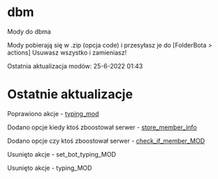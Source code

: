 # dbm
Mody do dbma

Mody pobierają się w .zip (opcja code)
i przesyłasz je do [FolderBota > actions] Usuwasz wszystko i zamieniasz!

Ostatnia aktualizacja modów: 25-6-2022 01:43

# Ostatnie aktualizacje 

Poprawiono akcje - [typing_mod](https://github.com/Gotowka/dbmmody/blob/main/beta/typing_MOD.js)

Dodano opcje kiedy ktoś zboostował serwer - [store_member_info](https://github.com/Gotowka/dbmmody/blob/main/beta/store_member_info.js)

Dodano opcje czy ktoś zboostował serwer - [check_if_member_MOD](https://github.com/Gotowka/dbmmody/blob/main/beta/check_if_member_MOD.js)

Usunięto akcje - set_bot_typing_MOD

Usunięto akcje - typing_MOD
